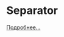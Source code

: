 # Separator

[Подробнее...](http://finnetrolle.ru/developing/function/java/streamapi/2016/01/20/forkjoin-via-streamapi.html)

